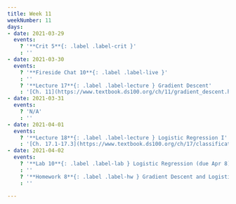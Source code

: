 ```yaml
---
title: Week 11
weekNumber: 11
days:
- date: 2021-03-29
  events:
    ? '**Crit 5**{: .label .label-crit }'
    : ''
- date: 2021-03-30
  events:
    ? '**Fireside Chat 10**{: .label .label-live }'
    : ''
    ? '**Lecture 17**{: .label .label-lecture } Gradient Descent'
    : '[Ch. 11](https://www.textbook.ds100.org/ch/11/gradient_descent.html)'
- date: 2021-03-31
  events:
    ? 'N/A'
    : ''
- date: 2021-04-01
  events:
    ? '**Lecture 18**{: .label .label-lecture } Logistic Regression I'
    : '[Ch. 17.1-17.3](https://www.textbook.ds100.org/ch/17/classification_prob.html)'
- date: 2021-04-02
  events:
    ? '**Lab 10**{: .label .label-lab } Logistic Regression (due Apr 8)'
    : ''
    ? '**Homework 8**{: .label .label-hw } Gradient Descent and Logistic Regression (due Apr 8)'
    : ''

---
```

